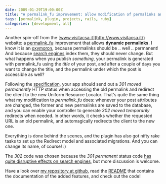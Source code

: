 ```yaml
---
date: 2009-01-29T19:00:00Z
title: "A permalink_fu improvement: allow modification of permalinks and send HTTP redirects on-the-fly"
tags: [permalink, plugin, projects, rails, ruby]
categories: [development, all]
---
```


Another spin-off from the [www.visitacsa.it](http://www.visitacsa.it/) website:
a [permalink_fu](http://github.com/technoweenie/permalink_fu/tree/master)
improvement that allows **dynamic permalinks**. I know it is an
[oxymoron](http://en.wikipedia.org/wiki/Oxymoron), because permalinks should be
.. well .. permanent! And because [search
engines](http://www.searchlores.org/main.htm) index them, they should never
change. But what happens when you publish *something*, your permalink is
generated with permalink_fu using the *title* of your post, and after a couple
of days you want to change the title, and the permalink under which the post is
accessible as well?

Following the
[specification](http://www.w3.org/Protocols/rfc2616/rfc2616-sec10.html), your
app should send out a *301 moved permanently* HTTP status when accessing the
old permalink and redirect the client to the new Uniform Resource Locator.
That's quite the same thing what my modification to *permalink_fu* does:
whenever your post attributes are changed, the former and new permalinks are
saved to the database, and you can enable your controller to generate *302
moved temporarily* redirects when needed. In other words, it checks whether the
requested URL is an old permalink, and automagically redirects the client to
the new one.

Everything is done behind the scenes, and the plugin has also got nifty rake
tasks to set up the Redirect model and associated migrations. And you can
change its name, of course! :)

The *302* code was chosen because the *301 permanent* status code [has quite
disruptive effects on search
engines](http://www.google.com/support/webmasters/bin/answer.py?hl=en&amp;answer=40132),
but more discussion is welcome.

Have a look over [my repository at
github](http://github.com/vjt/permalink_fu/tree/master), read the
[README](http://github.com/vjt/permalink_fu/blob/b8d979f28c9795389cc65e9670a3529f805618dc/README)
that contains the documentation of the added features, and check out the code!

